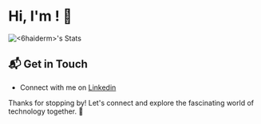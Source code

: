 # Hi, I'm <Haider>! 👋

![<6haiderm>'s Stats](https://github-readme-stats.vercel.app/api?username=<6haiderm>&theme=vue-dark&show_icons=true&hide_border=true&count_private=true)


## 📬 Get in Touch

- Connect with me on [Linkedin](https://www.linkedin.com/in/haiderm1/)

Thanks for stopping by! Let's connect and explore the fascinating world of technology together. 🚀

